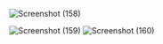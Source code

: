 
![Screenshot (158)](https://github.com/gharsh24/sportlight2.0/assets/99169026/de493bd0-a1b6-4590-b22a-af2c52629fa0)

![Screenshot (159)](https://github.com/gharsh24/sportlight2.0/assets/99169026/31984aea-a674-4a08-9653-ec1989e1e8ce)
![Screenshot (160)](https://github.com/gharsh24/sportlight2.0/assets/99169026/2d57dc1f-ea36-427c-9d26-3fcb79aed09d)

